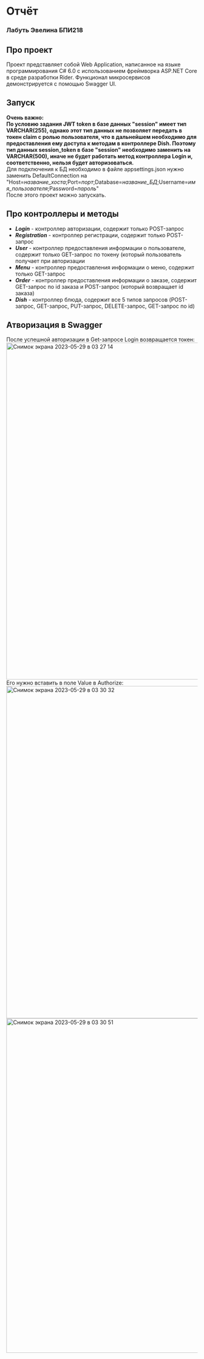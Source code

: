 # Отчёт
### Лабуть Эвелина БПИ218
## Про проект
Проект представляет собой Web Application, написанное на языке программирования С# 6.0 с использованием фреймворка ASP.NET Core в среде разработки Rider.
Функционал микросервисов демонстрируется с помощью Swagger UI.
## Запуск
**Очень важно:  
По условию задания JWT token в базе данных "session" имеет тип VARCHAR(255), однако этот тип данных не позволяет передать в токен claim  с ролью пользователя, что в дальнейшем необходимо для предоставления ему доступа к методам в контроллере Dish. Поэтому тип данных   session_token в базе "session" необходимо заменить на VARCHAR(500), иначе не будет работать метод контроллера Login и, соответственно,   нельзя будет авторизоваться.**  
Для подключения к БД необходимо в файле appsettings.json нужно заменить DefaultConnection на   "Host=*название_хоста*;Port=*порт*;Database=*название_БД*;Username=*имя_пользователя*;Password=*пароль*"  
После этого проект можно запускать.
## Про контроллеры и методы
* ***Login*** - контроллер авторизации, содержит только POST-запрос
* ***Registration*** - контроллер регистрации, содержит только POST-запрос
* ***User*** - контроллер предоставления информации о пользователе, содержит только GET-запрос по токену (который пользователь получает при авторизации
* ***Menu*** - контроллер предоставления информации о меню, содержит только GET-запрос
* ***Order*** - контроллер предоставления информации о заказе, содержит GET-запрос по id заказа и POST-запрос (который возвращает id заказа)
*  ***Dish*** - контроллер блюда, содержит все 5 типов запросов (POST-запрос, GET-запрос, PUT-запрос, DELETE-запрос, GET-запрос по id)
## Атворизация в Swagger
После успешной авторизации в Get-запросе Login возвращается токен:
<img width="888" alt="Снимок экрана 2023-05-29 в 03 27 14" src="https://github.com/evelyn-lab/Restaurant_microservices/assets/86932751/acbcb9d4-48a1-47de-af2a-19626eb7ced8">  
Его нужно вставить в поле Value в Authorize:
<img width="876" alt="Снимок экрана 2023-05-29 в 03 30 32" src="https://github.com/evelyn-lab/Restaurant_microservices/assets/86932751/f24c6d29-80a9-40b9-97af-a1e01bf67df3">
<img width="882" alt="Снимок экрана 2023-05-29 в 03 30 51" src="https://github.com/evelyn-lab/Restaurant_microservices/assets/86932751/bfc530a6-50fa-4e3a-97bd-158dfe02ce8c">
